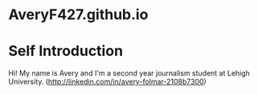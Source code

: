 # AveryF427.github.io
# Self Introduction
Hi! My name is Avery and I'm a second year journalism student at Lehigh University.
(http://linkedin.com/in/avery-folmar-2108b7300)
